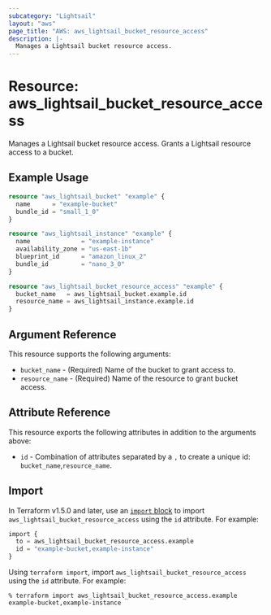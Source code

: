 ```yaml
---
subcategory: "Lightsail"
layout: "aws"
page_title: "AWS: aws_lightsail_bucket_resource_access"
description: |-
  Manages a Lightsail bucket resource access.
---
```


# Resource: aws_lightsail_bucket_resource_access

Manages a Lightsail bucket resource access. Grants a Lightsail resource access to a bucket.

## Example Usage

```terraform
resource "aws_lightsail_bucket" "example" {
  name      = "example-bucket"
  bundle_id = "small_1_0"
}

resource "aws_lightsail_instance" "example" {
  name              = "example-instance"
  availability_zone = "us-east-1b"
  blueprint_id      = "amazon_linux_2"
  bundle_id         = "nano_3_0"
}

resource "aws_lightsail_bucket_resource_access" "example" {
  bucket_name   = aws_lightsail_bucket.example.id
  resource_name = aws_lightsail_instance.example.id
}
```

## Argument Reference

This resource supports the following arguments:

* `bucket_name` - (Required) Name of the bucket to grant access to.
* `resource_name` - (Required) Name of the resource to grant bucket access.

## Attribute Reference

This resource exports the following attributes in addition to the arguments above:

* `id` - Combination of attributes separated by a `,` to create a unique id: `bucket_name`,`resource_name`.

## Import

In Terraform v1.5.0 and later, use an [`import` block](https://developer.hashicorp.com/terraform/language/import) to import `aws_lightsail_bucket_resource_access` using the `id` attribute. For example:

```terraform
import {
  to = aws_lightsail_bucket_resource_access.example
  id = "example-bucket,example-instance"
}
```

Using `terraform import`, import `aws_lightsail_bucket_resource_access` using the `id` attribute. For example:

```console
% terraform import aws_lightsail_bucket_resource_access.example example-bucket,example-instance
```
